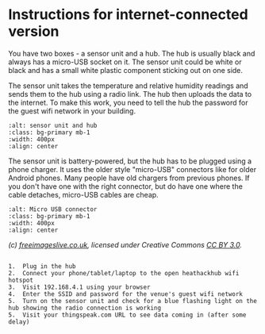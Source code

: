 # Instructions for internet-connected version

You have two boxes - a sensor unit and a hub.  The hub is usually black and always has a micro-USB socket on it.  The sensor unit could be white or black and has a small white plastic component sticking out on one side. 

The sensor unit takes the temperature and relative humidity readings and sends them to the hub using a radio link.  The hub then uploads the data to the internet.  To make this work, you need to tell the hub the password for the guest wifi network in your building.

```{image} ./images/sensor-unit-and-hub.jpg
:alt: sensor unit and hub
:class: bg-primary mb-1
:width: 400px
:align: center
```


The sensor unit is battery-powered, but the hub has to be plugged using a phone charger.  It uses the older style "micro-USB" connectors like for older Android phones.  Many people have old chargers from previous phones.  If you don't have one with the right connector, but do have one where the cable detaches, micro-USB cables are cheap.  

```{image} ./images/micro_usb_connector.jpg 
:alt: Micro USB connector
:class: bg-primary mb-1
:width: 400px
:align: center
``` 
*(c) <a href="http://www.freeimages.co.uk/">freeimageslive.co.uk</a>, licensed under Creative Commons <a href="https://creativecommons.org/licenses/by/3.0/">CC BY 3.0</a>.*


```{admonition} Overview for technophiles

1.	Plug in the hub
2.	Connect your phone/tablet/laptop to the open heathackhub wifi hotspot
3.	Visit 192.168.4.1 using your browser
4.	Enter the SSID and password for the venue's guest wifi network 
5.  Turn on the sensor unit and check for a blue flashing light on the hub showing the radio connection is working
5.	Visit your thingspeak.com URL to see data coming in (after some delay)
```

<!-- Colin's preferred version 
1. Plug in the hub unit.
2. Connect your phone/tablet/laptop to the open heathack hotspot
3. Visit 192.168.4.1 using your browser.
4. Select your Wi-Fi network from the list or enter the SSID manually, then enter your Wi-Fi password.
5. Reconnect your phone/tablet/laptop to your Wi-Fi and visit the thingspeak.com link printed on the hub unit box.
6. Confirm the setup has been successful by checking for an initial reading of 1°C on the temperature graph.
7. Turn on the sensor unit: it will start transmitting automatically.
8. For the first two minutes it transmits every 10 seconds and the hub flashes a little LED when it receives the transmittion.
9. Look in the hole in the hub case and you should see a blue flash every 10 seconds which lets you check you haven't put the sensor out of range.
10. If positioning takes a while you can restart the sensor for another spell of 10 second transmissions.
11. The range will be greatest when the aerials are pointing at right angles to the direction of the other unit.
(we will have an arrow on each box so maybe we word this differently)
-->

